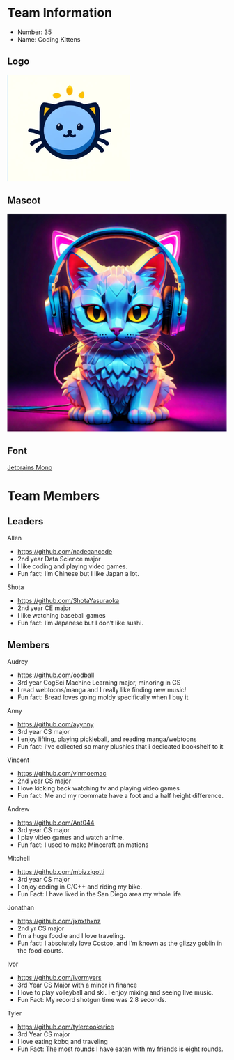 # Team Information
- Number: 35
- Name: Coding Kittens

## Logo
![](branding/logo.png)

## Mascot
![](branding/mascot.png)

## Font
[Jetbrains Mono](https://fonts.google.com/specimen/JetBrains+Mono)

# Team Members

## Leaders
Allen
- https://github.com/nadecancode
- 2nd year Data Science major
- I like coding and playing video games.
- Fun fact: I’m Chinese but I like Japan a lot.

Shota
- https://github.com/ShotaYasuraoka
- 2nd year CE major
- I like watching baseball games
- Fun fact: I’m Japanese but I don’t like sushi.

## Members
Audrey
- https://github.com/oodball
- 3rd year CogSci Machine Learning major, minoring in CS
- I read webtoons/manga and I really like finding new music!
- Fun fact: Bread loves going moldy specifically when I buy it

Anny
- https://github.com/ayynny
- 3rd year CS major
- I enjoy lifting, playing pickleball, and reading manga/webtoons
- Fun fact: i’ve collected so many plushies that i dedicated bookshelf to it

Vincent
- https://github.com/vinmoemac
- 2nd year CS major
- I love kicking back watching tv and playing video games
- Fun fact: Me and my roommate have a foot and a half height difference.

Andrew
- https://github.com/Ant044
- 3rd year CS major
- I play video games and watch anime.
- Fun fact: I used to make Minecraft animations

Mitchell
- https://github.com/mbizzigotti
- 3rd year CS major
- I enjoy coding in C/C++ and riding my bike.
- Fun Fact: I have lived in the San Diego area my whole life.

Jonathan
- https://github.com/jxnxthxnz
- 2nd yr CS major
- I’m a huge foodie and I love traveling.
- Fun fact: I absolutely love Costco, and I’m known as the glizzy goblin in the food courts.

Ivor
- https://github.com/ivormyers
- 3rd Year CS Major with a minor in finance
- I love to play volleyball and ski. I enjoy mixing and seeing live music.
- Fun Fact: My record shotgun time was 2.8 seconds.

Tyler
- https://github.com/tylercooksrice
- 3rd Year CS major
- I love eating kbbq and traveling
- Fun Fact: The most rounds I have eaten with my friends is eight rounds.
